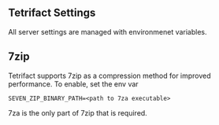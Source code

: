 ## Tetrifact Settings

All server settings are managed with environmenet variables.

## 7zip

Tetrifact supports 7zip as a compression method for improved performance. To enable, set the env var 

    SEVEN_ZIP_BINARY_PATH=<path to 7za executable>

7za is the only part of 7zip that is required.
